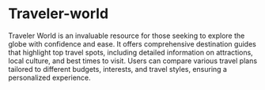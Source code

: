 # Traveler-world
Traveler World is an invaluable resource for those seeking to explore the globe with confidence and ease. It offers comprehensive destination guides that highlight top travel spots, including detailed information on attractions, local culture, and best times to visit. Users can compare various travel plans tailored to different budgets, interests, and travel styles, ensuring a personalized experience. 
